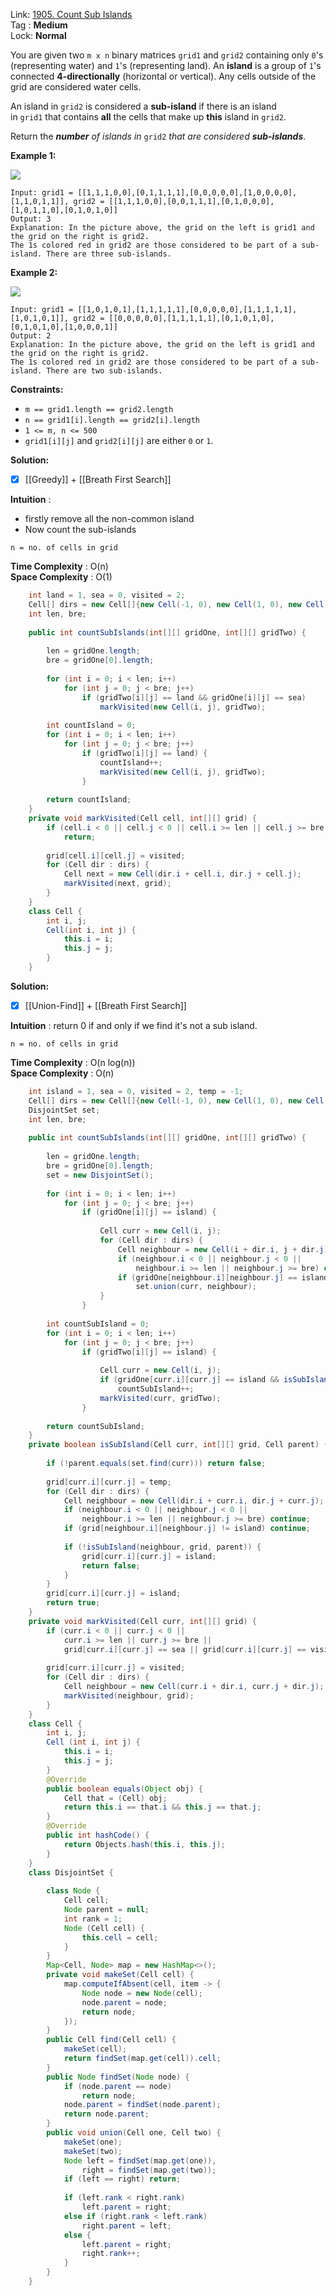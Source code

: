 Link: [1905. Count Sub Islands](https://leetcode.com/problems/count-sub-islands/) <br>
Tag : **Medium**<br>
Lock: **Normal**

You are given two `m x n` binary matrices `grid1` and `grid2` containing only `0`'s (representing water) and `1`'s (representing land). An **island** is a group of `1`'s connected **4-directionally** (horizontal or vertical). Any cells outside of the grid are considered water cells.

An island in `grid2` is considered a **sub-island** if there is an island in `grid1` that contains **all** the cells that make up **this** island in `grid2`.

Return the _**number** of islands in_ `grid2` _that are considered **sub-islands**_.

**Example 1:**

![](https://assets.leetcode.com/uploads/2021/06/10/test1.png)

```
Input: grid1 = [[1,1,1,0,0],[0,1,1,1,1],[0,0,0,0,0],[1,0,0,0,0],[1,1,0,1,1]], grid2 = [[1,1,1,0,0],[0,0,1,1,1],[0,1,0,0,0],[1,0,1,1,0],[0,1,0,1,0]]
Output: 3
Explanation: In the picture above, the grid on the left is grid1 and the grid on the right is grid2.
The 1s colored red in grid2 are those considered to be part of a sub-island. There are three sub-islands.
```

**Example 2:**

![](https://assets.leetcode.com/uploads/2021/06/03/testcasex2.png)

```
Input: grid1 = [[1,0,1,0,1],[1,1,1,1,1],[0,0,0,0,0],[1,1,1,1,1],[1,0,1,0,1]], grid2 = [[0,0,0,0,0],[1,1,1,1,1],[0,1,0,1,0],[0,1,0,1,0],[1,0,0,0,1]]
Output: 2 
Explanation: In the picture above, the grid on the left is grid1 and the grid on the right is grid2.
The 1s colored red in grid2 are those considered to be part of a sub-island. There are two sub-islands.
```

**Constraints:**
-   `m == grid1.length == grid2.length`
-   `n == grid1[i].length == grid2[i].length`
-   `1 <= m, n <= 500`
-   `grid1[i][j]` and `grid2[i][j]` are either `0` or `1`.


**Solution:**
- [x] [[Greedy]] + [[Breath First Search]]

**Intuition** :
- firstly remove all the non-common island  
- Now count the sub-islands

```
n = no. of cells in grid
```
**Time Complexity** : O(n)<br>
**Space Complexity** : O(1)

```java
    int land = 1, sea = 0, visited = 2;
    Cell[] dirs = new Cell[]{new Cell(-1, 0), new Cell(1, 0), new Cell(0, 1), new Cell(0, -1)};
    int len, bre;
    
    public int countSubIslands(int[][] gridOne, int[][] gridTwo) {
        
        len = gridOne.length;
        bre = gridOne[0].length;
        
        for (int i = 0; i < len; i++)
            for (int j = 0; j < bre; j++)
                if (gridTwo[i][j] == land && gridOne[i][j] == sea)
                    markVisited(new Cell(i, j), gridTwo);
        
        int countIsland = 0;
        for (int i = 0; i < len; i++)
            for (int j = 0; j < bre; j++)
                if (gridTwo[i][j] == land) {
                    countIsland++;
                    markVisited(new Cell(i, j), gridTwo);
                }
        
        return countIsland;
    }
    private void markVisited(Cell cell, int[][] grid) {
        if (cell.i < 0 || cell.j < 0 || cell.i >= len || cell.j >= bre || grid[cell.i][cell.j] != land)
            return;
        
        grid[cell.i][cell.j] = visited;
        for (Cell dir : dirs) {
            Cell next = new Cell(dir.i + cell.i, dir.j + cell.j);
            markVisited(next, grid);
        }
    }
    class Cell {
        int i, j;
        Cell(int i, int j) {
            this.i = i;
            this.j = j;
        }
    }
```

**Solution:**
- [x] [[Union-Find]] + [[Breath First Search]]

**Intuition** :
return 0 if and only if we find it's not a sub island.

```
n = no. of cells in grid
```
**Time Complexity** : O(n log(n))<br>
**Space Complexity** : O(n)

```java
    int island = 1, sea = 0, visited = 2, temp = -1;
    Cell[] dirs = new Cell[]{new Cell(-1, 0), new Cell(1, 0), new Cell(0, 1), new Cell(0, -1)};
    DisjointSet set;
    int len, bre;
    
    public int countSubIslands(int[][] gridOne, int[][] gridTwo) {
        
        len = gridOne.length;
        bre = gridOne[0].length;
        set = new DisjointSet();
        
        for (int i = 0; i < len; i++)
            for (int j = 0; j < bre; j++)
                if (gridOne[i][j] == island) {
                    
                    Cell curr = new Cell(i, j);
                    for (Cell dir : dirs) {
                        Cell neighbour = new Cell(i + dir.i, j + dir.j);
                        if (neighbour.i < 0 || neighbour.j < 0 || 
                            neighbour.i >= len || neighbour.j >= bre) continue;
                        if (gridOne[neighbour.i][neighbour.j] == island)
                            set.union(curr, neighbour);
                    }
                }
        
        int countSubIsland = 0;
        for (int i = 0; i < len; i++)
            for (int j = 0; j < bre; j++)
                if (gridTwo[i][j] == island) {
                    
                    Cell curr = new Cell(i, j);
                    if (gridOne[curr.i][curr.j] == island && isSubIsland(curr, gridTwo, set.find(curr))) 
                        countSubIsland++;
                    markVisited(curr, gridTwo);
                }
        
        return countSubIsland;
    }
    private boolean isSubIsland(Cell curr, int[][] grid, Cell parent) {
        
        if (!parent.equals(set.find(curr))) return false;
        
        grid[curr.i][curr.j] = temp;
        for (Cell dir : dirs) {
            Cell neighbour = new Cell(dir.i + curr.i, dir.j + curr.j);
            if (neighbour.i < 0 || neighbour.j < 0 || 
                neighbour.i >= len || neighbour.j >= bre) continue;
            if (grid[neighbour.i][neighbour.j] != island) continue;
            
            if (!isSubIsland(neighbour, grid, parent)) {
                grid[curr.i][curr.j] = island;
                return false;
            }
        }
        grid[curr.i][curr.j] = island;
        return true;
    }
    private void markVisited(Cell curr, int[][] grid) {
        if (curr.i < 0 || curr.j < 0 || 
            curr.i >= len || curr.j >= bre || 
            grid[curr.i][curr.j] == sea || grid[curr.i][curr.j] == visited) return;
        
        grid[curr.i][curr.j] = visited;
        for (Cell dir : dirs) {
            Cell neighbour = new Cell(curr.i + dir.i, curr.j + dir.j);
            markVisited(neighbour, grid);
        }
    }
    class Cell {
        int i, j;
        Cell (int i, int j) {
            this.i = i;
            this.j = j;
        }
        @Override
        public boolean equals(Object obj) {
            Cell that = (Cell) obj;
            return this.i == that.i && this.j == that.j;
        }
        @Override
        public int hashCode() {
            return Objects.hash(this.i, this.j);
        }
    }
    class DisjointSet {
        
        class Node {
            Cell cell;
            Node parent = null;
            int rank = 1;
            Node (Cell cell) {
                this.cell = cell;
            }
        }
        Map<Cell, Node> map = new HashMap<>();
        private void makeSet(Cell cell) {
            map.computeIfAbsent(cell, item -> {
                Node node = new Node(cell);
                node.parent = node;
                return node;
            });
        }
        public Cell find(Cell cell) {
            makeSet(cell);
            return findSet(map.get(cell)).cell;
        }
        public Node findSet(Node node) {
            if (node.parent == node)
                return node;
            node.parent = findSet(node.parent);
            return node.parent;
        }
        public void union(Cell one, Cell two) {
            makeSet(one);
            makeSet(two);
            Node left = findSet(map.get(one)), 
                right = findSet(map.get(two));
            if (left == right) return;
            
            if (left.rank < right.rank)
                left.parent = right;
            else if (right.rank < left.rank)
                right.parent = left;
            else {
                left.parent = right;
                right.rank++;
            }
        }
    }
```